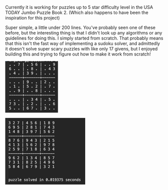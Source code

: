Currently it is working for puzzles up to 5 star difficulty level in the USA TODAY Jumbo Puzzle Book 2. (Which also happens to have been the inspiration for this project)

Super simple, a little under 200 lines. You've probably seen one of these before, but the interesting thing is that I didn't look up any algorithms or any guidelines for doing this. I simply started from scratch. That probably means that this isn't the fast way of implementing a sudoku solver, and admittedly it doesn't solve super scary puzzles with like only 17 givens, but I enjoyed building this and trying to figure out how to make it work from scratch!

![Image of an unsolved puzzle](/readme_unsolved_puzzle.png)

![Image of the same puzzle solved by the sudoku solver, and how much time it took](/readme_solved_puzzle.png)
